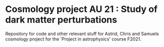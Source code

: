 # Cosmology project AU 21 : Study of dark matter perturbations

Repository for code and other relevant stuff for Astrid, Chris and Samuels cosmology project for the 'Project in astrophysics' course F2021.